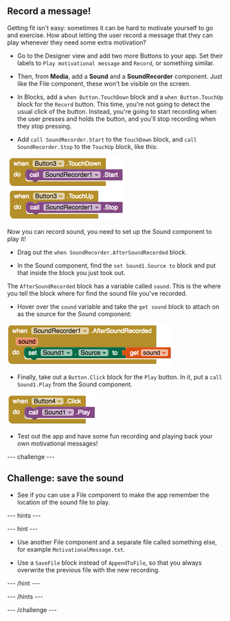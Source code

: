 ## Record a message!

Getting fit isn't easy: sometimes it can be hard to motivate yourself to go and exercise. How about letting the user record a message that they can play whenever they need some extra motivation?

+ Go to the Designer view and add two more Buttons to your app. Set their labels to `Play motivational message` and `Record`, or something similar.

+ Then, from **Media**, add a **Sound** and a **SoundRecorder** component. Just like the File component, these won't be visible on the screen.

+ In Blocks, add a `when Button.TouchDown` block and a `when Button.TouchUp` block for the `Record` button. This time, you're not going to detect the usual click of the button. Instead, you're going to start recording when the user presses and holds the button, and you'll stop recording when they stop pressing.

+ Add `call SoundRecorder.Start` to the `TouchDown` block, and `call SoundRecorder.Stop` to the `TouchUp` block, like this:

![](images/s7StartStop.png)

Now you can record sound, you need to set up the Sound component to play it!

+ Drag out the `when SoundRecorder.AfterSoundRecorded` block.

+ In the Sound component, find the `set Sound1.Source to` block and put that inside the block you just took out.

The `AfterSoundRecorded` block has a variable called `sound`. This is the where you tell the block where for find the sound file you've recorded.

+ Hover over the `sound` variable and take the `get sound` block to attach on as the source for the Sound component:

![](images/s7AfterRecordSetSource.png)

+ Finally, take out a `Button.Click` block for the `Play` button. In it, put a `call Sound1.Play` from the Sound component.

![](images/s7PlaySound.png)

+ Test out the app and have some fun recording and playing back your own motivational messages!

--- challenge ---

## Challenge: save the sound

- See if you can use a File component to make the app remember the location of the sound file to play.

--- hints ---

--- hint ---

+ Use another File component and a separate file called something else, for example `MotivationalMessage.txt`.

+ Use a `SaveFile` block instead of `AppendToFile`, so that you always overwrite the previous file with the new recording.

--- /hint ---

--- /hints ---

--- /challenge ---
